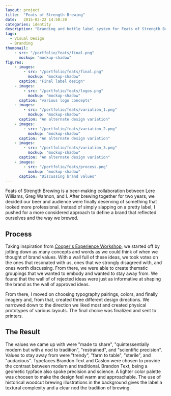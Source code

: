 ```yaml
---
layout: project
title:  "Feats of Strength Brewing"
date:   2015-02-22 14:50:30
categories: identity
description: "Branding and bottle label system for Feats of Strength Brewing"
tags:
  - Visual Design
  - Branding
thumbnail: 
    - src: "/portfolio/feats/final.png"
      mockup: "mockup-shadow"
figures:
    - images:
        - src: "/portfolio/feats/final.png"
          mockup: "mockup-shadow"
      caption: "Final label design"
    - images:
        - src: "/portfolio/feats/logos.png"
          mockup: "mockup-shadow"
      caption: "various logo concepts"
    - images:
        - src: "/portfolio/feats/variation_1.png"
          mockup: "mockup-shadow"
      caption: "An alternate design variation"
    - images:
        - src: "/portfolio/feats/variation_2.png"
          mockup: "mockup-shadow"
      caption: "An alternate design variation"
    - images:
        - src: "/portfolio/feats/variation_3.png"
          mockup: "mockup-shadow"
      caption: "An alternate design variation"
    - images:
        - src: "/portfolio/feats/process.png"
          mockup: "mockup-shadow"
      caption: "Discussing brand values"
---
```


Feats of Strength Brewing is a beer-making collaboration between Lere Williams, Greg Wahnon, and I. After brewing together for two years, we decided our beer and audience were finally deserving of something that looked more professional. Instead of simply slapping on a pretty label, I pushed for a more considered approach to define a brand that reflected ourselves and the way we brewed.

## Process
Taking inspiration from <a href="http://www.cooper.com/journal/2012/5/elevating_the_brand_and_visual">Cooper's Experience Workshop</a>, we started off by jotting down as many concepts and words as we could think of when we thought of brand values. With a wall full of these ideas, we took votes on the ones that resonated with us, ones that we strongly disagreed with, and ones worth discussing. From there, we were able to create thematic groupings that we wanted to embody and wanted to stay away from. We found that the wall of of rejected ideas were just as informative at shaping the brand as the wall of approved ideas. 

From there, I moved on choosing typography pairings, colors, and finally imagery and, from that, created three different design directions. We narrowed down to the direction we liked most and created physical prototypes of various layouts. The final choice was finalized and sent to printers.

## The Result
The values we came up with were "made to share", "quintessentially modern but with a nod to tradition", "restrained", and "scientific precision". Values to stay away from were "trendy", "farm to table", "sterile", and "audacious". Typefaces Brandon Text and Caslon were chosen to provide the contrast between modern and traditional. Brandon Text, being a geometic typface also spoke precision and science. A lighter color palette was choosen to make the design feel warm and approachable. The use of historical woodcut brewing illustrations in the background gives the label a textural complexity and a clear nod the tradition of brewing.